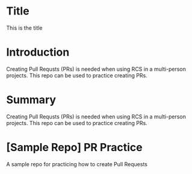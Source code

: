 # Title
This is the title

# Introduction
Creating Pull Requsts (PRs) is needed when using RCS in a multi-person projects.
This repo can be used to practice creating PRs.

# Summary
Creating Pull Requsts (PRs) is needed when using RCS in a multi-person projects.
This repo can be used to practice creating PRs.


# [Sample Repo] PR Practice
A sample repo for practicing how to create Pull Requests
